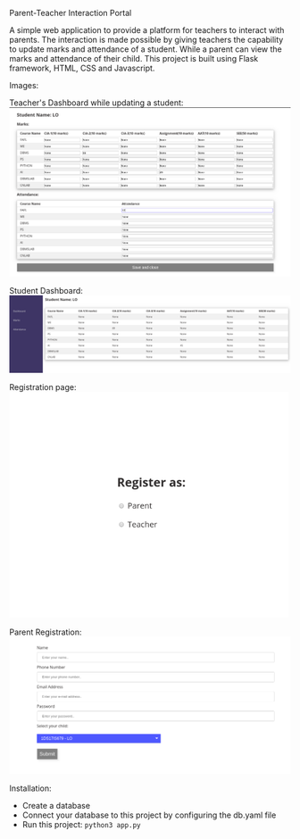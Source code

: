 Parent-Teacher Interaction Portal

A simple web application to provide a platform for teachers to interact with parents. The interaction is made possible by giving teachers the capability to update marks and attendance of a student. While a parent can view the marks and attendance of their child. This project is built using Flask framework, HTML, CSS and Javascript. 

Images:

Teacher's Dashboard while updating a student:<img src="https://github.com/nishant-boro/parent-teacher-interaction-portal/blob/master/dashboard_teacher.png" width="800"> 

Student Dashboard:<img src="https://github.com/nishant-boro/parent-teacher-interaction-portal/blob/master/student_dashboard.png" width="800">

Registration page:<br>
<img src="https://github.com/nishant-boro/parent-teacher-interaction-portal/blob/master/registration.png" width="500"> 

Parent Registration:<img src="https://github.com/nishant-boro/parent-teacher-interaction-portal/blob/master/register_parent.png" width="800">

Installation:

- Create a database
- Connect your database to this project by configuring the db.yaml file
- Run this project: ``` python3 app.py ```
